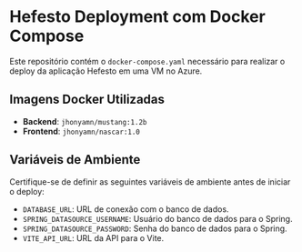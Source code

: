 # Hefesto Deployment com Docker Compose

Este repositório contém o `docker-compose.yaml` necessário para realizar o deploy da aplicação Hefesto em uma VM no Azure.

## Imagens Docker Utilizadas

- **Backend**: `jhonyamn/mustang:1.2b`
- **Frontend**: `jhonyamn/nascar:1.0`

## Variáveis de Ambiente

Certifique-se de definir as seguintes variáveis de ambiente antes de iniciar o deploy:

- `DATABASE_URL`: URL de conexão com o banco de dados.
- `SPRING_DATASOURCE_USERNAME`: Usuário do banco de dados para o Spring.
- `SPRING_DATASOURCE_PASSWORD`: Senha do banco de dados para o Spring.
- `VITE_API_URL`: URL da API para o Vite.
